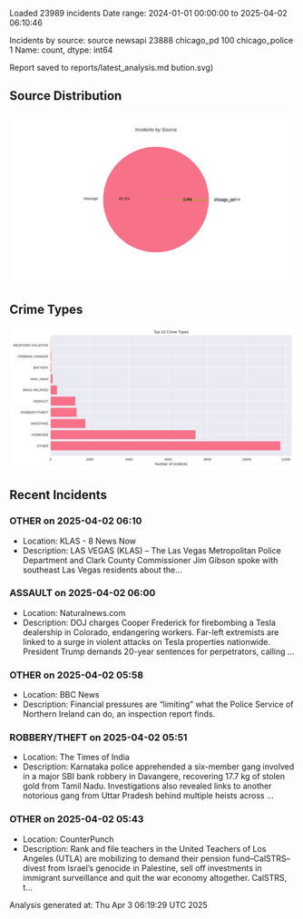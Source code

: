 
Loaded 23989 incidents
Date range: 2024-01-01 00:00:00 to 2025-04-02 06:10:46

Incidents by source:
source
newsapi           23888
chicago_pd          100
chicago_police        1
Name: count, dtype: int64

Report saved to reports/latest_analysis.md
bution.svg)

## Source Distribution
![Source Distribution](images/source_distribution.svg)

## Crime Types
![Crime Types](images/crime_types.svg)

## Recent Incidents

### OTHER on 2025-04-02 06:10
- Location: KLAS - 8 News Now
- Description: LAS VEGAS (KLAS) – The Las Vegas Metropolitan Police Department and Clark County Commissioner Jim Gibson spoke with southeast Las Vegas residents about the...


### ASSAULT on 2025-04-02 06:00
- Location: Naturalnews.com
- Description: DOJ charges Cooper Frederick for firebombing a Tesla dealership in Colorado, endangering workers. Far-left extremists are linked to a surge in violent attacks on Tesla properties nationwide. President Trump demands 20-year sentences for perpetrators, calling …


### OTHER on 2025-04-02 05:58
- Location: BBC News
- Description: Financial pressures are “limiting” what the Police Service of Northern Ireland can do, an inspection report finds.


### ROBBERY/THEFT on 2025-04-02 05:51
- Location: The Times of India
- Description: Karnataka police apprehended a six-member gang involved in a major SBI bank robbery in Davangere, recovering 17.7 kg of stolen gold from Tamil Nadu. Investigations also revealed links to another notorious gang from Uttar Pradesh behind multiple heists across …


### OTHER on 2025-04-02 05:43
- Location: CounterPunch
- Description: Rank and file teachers in the United Teachers of Los Angeles (UTLA) are mobilizing to demand their pension fund–CalSTRS– divest from Israel’s genocide in Palestine, sell off investments in immigrant surveillance and quit the war economy altogether. CalSTRS, t…

Analysis generated at: Thu Apr  3 06:19:29 UTC 2025
